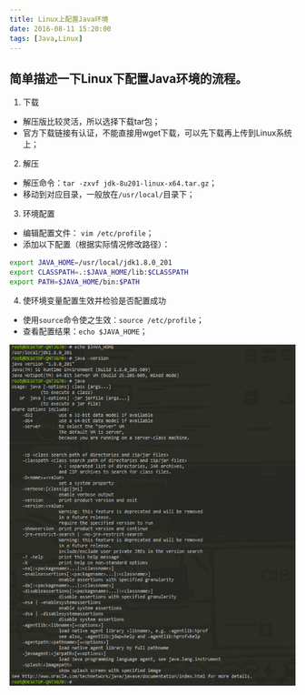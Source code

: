 ```yaml
---
title: Linux上配置Java环境
date: 2016-08-11 15:20:00
tags: [Java,Linux]
---
```

## **简单描述一下Linux下配置Java环境的流程。**

1. 下载
  - 解压版比较灵活，所以选择下载tar包；
  - 官方下载链接有认证，不能直接用wget下载，可以先下载再上传到Linux系统上；

2. 解压
  - 解压命令：`tar -zxvf jdk-8u201-linux-x64.tar.gz`；
  - 移动到对应目录，一般放在`/usr/local/`目录下；

3. 环境配置
  - 编辑配置文件： `vim /etc/profile`；
  - 添加以下配置（根据实际情况修改路径）：

```bash
export JAVA_HOME=/usr/local/jdk1.8.0_201
export CLASSPATH=.:$JAVA_HOME/lib:$CLASSPATH
export PATH=$JAVA_HOME/bin:$PATH
```

4. 使环境变量配置生效并检验是否配置成功
  - 使用`source`命令使之生效：`source /etc/profile`；
  - 查看配置结果：`echo $JAVA_HOME`；

![效果图](https://raw.githubusercontent.com/lev-gc/lev-gc.github.io/source/source/_posts/java/environment-of-java-on-linux/java_env.png)